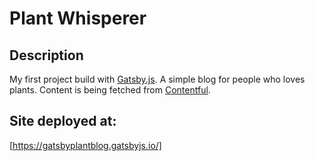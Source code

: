 # Plant Whisperer

## Description

My first project build with [Gatsby.js](https://www.gatsbyjs.com/). A simple blog for people who loves plants. Content is being fetched from [Contentful](https://www.contentful.com/). 

## Site deployed at:

[https://gatsbyplantblog.gatsbyjs.io/]
